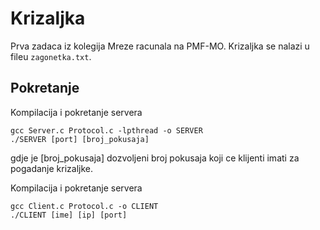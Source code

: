 # Krizaljka

Prva zadaca iz kolegija Mreze racunala na PMF-MO. Krizaljka se nalazi u fileu ```zagonetka.txt```.

## Pokretanje

Kompilacija i pokretanje servera
```
gcc Server.c Protocol.c -lpthread -o SERVER
./SERVER [port] [broj_pokusaja]
```
gdje je [broj_pokusaja] dozvoljeni broj pokusaja koji ce klijenti imati za pogadanje krizaljke.

Kompilacija i pokretanje servera
```
gcc Client.c Protocol.c -o CLIENT
./CLIENT [ime] [ip] [port]
```